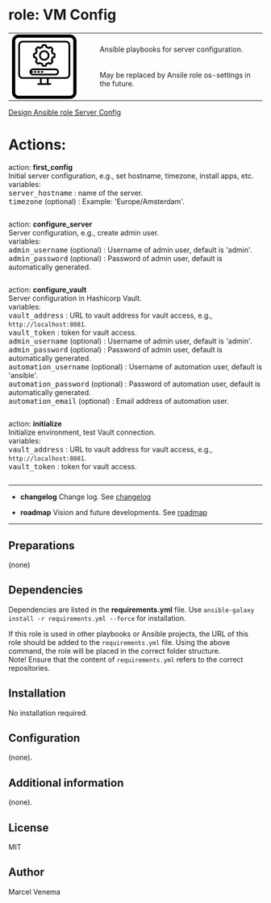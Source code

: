 # role: VM Config

<table border="0">
  <tr>
    <td width="160px" valign="top"><img src="media/icon_vm_config.png" align="left" height="128" width="128" /></td>
    <td>Ansible playbooks for server configuration.<br/>
        <br/>
        <br/>
        May be replaced by Ansile role os-settings in the future.<br/>
    </td>
  </tr>
</table>

[Design Ansible role Server Config](docs/DESIGN.md)<br>

# Actions:

action: **first_config**<br>
Initial server configuration, e.g., set hostname, timezone, install apps, etc. <br>
variables:<br>
<kbd>server_hostname</kbd> : name of the server.<br>
<kbd>timezone</kbd> (optional) : Example: 'Europe/Amsterdam'.<br>

```

```

action: **configure_server**<br>
Server configuration, e.g., create admin user.<br>
variables:<br>
<kbd>admin_username</kbd> (optional) : Username of admin user, default is 'admin'.<br>
<kbd>admin_password</kbd> (optional) : Password of admin user, default is automatically generated.<br>

```

```


action: **configure_vault**<br>
Server configuration in Hashicorp Vault.<br>
variables:<br>
<kbd>vault_address</kbd> : URL to vault address for vault access, e.g., `http://localhost:8081`. <br>
<kbd>vault_token</kbd> : token for vault access.<br/>
<kbd>admin_username</kbd> (optional) : Username of admin user, default is 'admin'.<br>
<kbd>admin_password</kbd> (optional) : Password of admin user, default is automatically generated.<br>
<kbd>automation_username</kbd> (optional) : Username of automation user, default is 'ansible'.<br>
<kbd>automation_password</kbd> (optional) : Password of automation user, default is automatically generated.<br>
<kbd>automation_email</kbd> (optional) : Email address of automation user.<br>

```

```


action: **initialize**<br>
Initialize environment, test Vault connection.<br>
variables:<br>
<kbd>vault_address</kbd> : URL to vault address for vault access, e.g., `http://localhost:8081`.<br>
<kbd>vault_token</kbd> : token for vault access.<br>

```

```


***

- **changelog**
  Change log.
  See [changelog](CHANGELOG.md)

- **roadmap**
  Vision and future developments.
  See [roadmap](ROADMAP.md)

***

## Preparations
(none)<br>

## Dependencies
Dependencies are listed in the **requirements.yml** file. Use `ansible-galaxy install -r requirements.yml --force` for installation.<br>

If this role is used in other playbooks or Ansible projects, the URL of this role should be added to the `requirements.yml` file. Using the above command, the role will be placed in the correct folder structure.<br>
Note! Ensure that the content of `requirements.yml` refers to the correct repositories.<br>

## Installation
No installation required.<br>

## Configuration
(none).<br>

## Additional information
(none).<br>

## License
MIT

## Author
Marcel Venema
